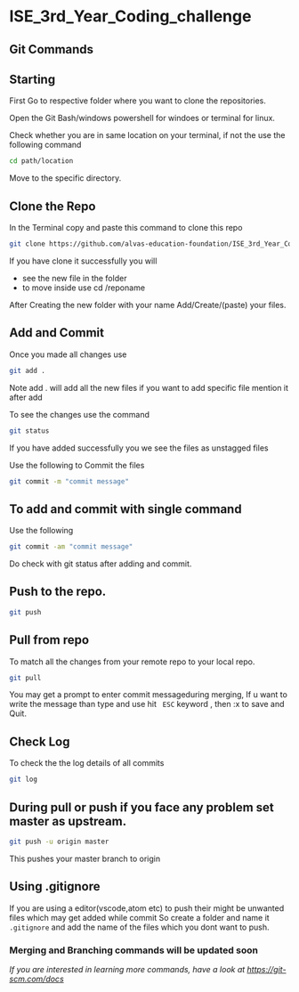 # ISE_3rd_Year_Coding_challenge

## Git Commands

## Starting
First Go to respective folder where you want to clone the repositories.

Open the Git Bash/windows powershell for windoes or terminal for linux. 

Check whether you are in same location on your terminal, if not the use the following command

```bash
cd path/location

```
Move to the specific directory.

## Clone the Repo

In the Terminal copy and paste this command to clone this repo

```bash
git clone https://github.com/alvas-education-foundation/ISE_3rd_Year_Coding_challenge.git
```

If you have clone it successfully you will
 - see the new file in the folder
 - to move inside use cd /reponame

After Creating the new folder with your name Add/Create/(paste) your files.

## Add and Commit
Once you made all changes use
```bash
git add .
```
Note add . will add all the new files if you want to add specific file mention it after add

To see the changes use the command
```bash
git status
```
If you have added successfully you we see the files as unstagged files

Use the following to Commit the files

```bash
git commit -m "commit message"
```

## To add and commit with single command
Use the following 

```bash
git commit -am "commit message"
```

Do check with git status after adding and commit.

## Push to the repo.

```bash
git push
```
## Pull from repo
To match all the changes from your remote repo to your local repo.

```bash
git pull
```
You may get a prompt to enter commit messageduring merging, If u want to write the message than type and use hit ``` ESC``` keyword , then :x to save and Quit.


## Check Log
To check the the log details of all commits 

```bash
git log
```

## During pull or push if you face any problem set master as upstream.

```bash
git push -u origin master
```
This  pushes your master branch to origin

## Using .gitignore
If you are using a editor(vscode,atom etc) to push their might be unwanted files which may get added while commit
So create a folder and name it ```.gitignore``` and add the name of the files which you dont want to push.



### Merging and Branching commands will be updated soon

<em> If you are interested in learning more commands, have a look at https://git-scm.com/docs </em>
